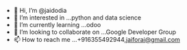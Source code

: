 - 👋 Hi, I’m @jaidodia
- 👀 I’m interested in ...python and data science
- 🌱 I’m currently learning ...odoo
- 💞️ I’m looking to collaborate on ...Google Developer Group
- 📫 How to reach me ...+916355492944,jaiforai@gmail.com

<!---
jaidodia/jaidodia is a ✨ special ✨ repository because its `README.md` (this file) appears on your GitHub profile.
You can click the Preview link to take a look at your changes.
--->

